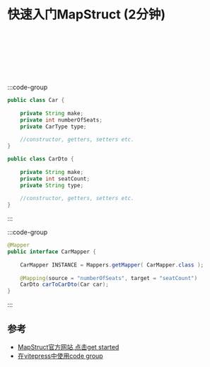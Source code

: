 # 快速入门MapStruct (2分钟)

<ClientOnly>
  <GoogleAd
    adClient="ca-pub-5598390904013681"
    adSlot="9876543210"
    style="display:block;min-height:90px;margin:24px auto;"
  />
</ClientOnly>

:::code-group

```java [Car.java]
public class Car {
 
    private String make;
    private int numberOfSeats;
    private CarType type;
 
    //constructor, getters, setters etc.
}
```

```java [CarDto.java]
public class CarDto {
 
    private String make;
    private int seatCount;
    private String type;
 
    //constructor, getters, setters etc.
}
```
:::


:::code-group
```java [CarMapper.java]
@Mapper
public interface CarMapper {
 
    CarMapper INSTANCE = Mappers.getMapper( CarMapper.class );
 
    @Mapping(source = "numberOfSeats", target = "seatCount")
    CarDto carToCarDto(Car car);
}
```
:::

## 参考
- [MapStruct官方网站,点击get started](https://mapstruct.org/)
- [在vitepress中使用code group](https://vitepress.dev/guide/markdown#code-groups)